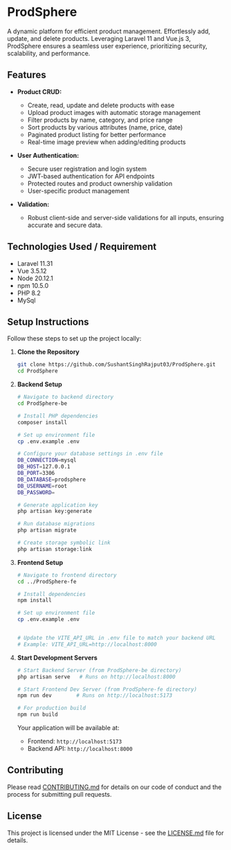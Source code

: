 # ProdSphere
A dynamic platform for efficient product management. Effortlessly add, update, and delete products. Leveraging Laravel 11 and Vue.js 3, ProdSphere ensures a seamless user experience, prioritizing security, scalability, and performance.

## Features

- **Product CRUD:**
  - Create, read, update and delete products with ease
  - Upload product images with automatic storage management
  - Filter products by name, category, and price range
  - Sort products by various attributes (name, price, date)
  - Paginated product listing for better performance
  - Real-time image preview when adding/editing products

- **User Authentication:**
  - Secure user registration and login system
  - JWT-based authentication for API endpoints
  - Protected routes and product ownership validation
  - User-specific product management

- **Validation:**
  - Robust client-side and server-side validations for all inputs, ensuring accurate and secure data.


## Technologies Used / Requirement

- Laravel 11.31
- Vue 3.5.12
- Node 20.12.1
- npm 10.5.0
- PHP 8.2
- MySql

## Setup Instructions

Follow these steps to set up the project locally:

1. **Clone the Repository**
   ```bash
   git clone https://github.com/SushantSinghRajput03/ProdSphere.git
   cd ProdSphere
   ```
2. **Backend Setup**
   ```bash
   # Navigate to backend directory
   cd ProdSphere-be

   # Install PHP dependencies
   composer install

   # Set up environment file
   cp .env.example .env

   # Configure your database settings in .env file
   DB_CONNECTION=mysql
   DB_HOST=127.0.0.1
   DB_PORT=3306
   DB_DATABASE=prodsphere
   DB_USERNAME=root
   DB_PASSWORD=

   # Generate application key
   php artisan key:generate

   # Run database migrations
   php artisan migrate

   # Create storage symbolic link
   php artisan storage:link
   ```

3. **Frontend Setup**
   ```bash
   # Navigate to frontend directory
   cd ../ProdSphere-fe

   # Install dependencies
   npm install
   
   # Set up environment file
   cp .env.example .env
   
   
   # Update the VITE_API_URL in .env file to match your backend URL
   # Example: VITE_API_URL=http://localhost:8000
   ```

4. **Start Development Servers**
   ```bash
   # Start Backend Server (from ProdSphere-be directory)
   php artisan serve   # Runs on http://localhost:8000

   # Start Frontend Dev Server (from ProdSphere-fe directory)
   npm run dev        # Runs on http://localhost:5173
   
   # For production build
   npm run build
   ```

   Your application will be available at:
   - Frontend: `http://localhost:5173`
   - Backend API: `http://localhost:8000`

## Contributing

Please read [CONTRIBUTING.md](CONTRIBUTING.md) for details on our code of conduct and the process for submitting pull requests.

## License

This project is licensed under the MIT License - see the [LICENSE.md](LICENSE.md) file for details.